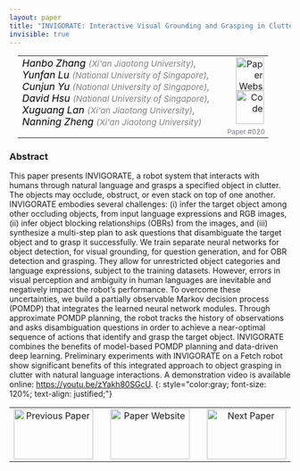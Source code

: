 ```yaml
---
layout: paper
title: "INVIGORATE: Interactive Visual Grounding and Grasping in Clutter"
invisible: true
---
```

<table width = "95%" style="padding-left: 15px; margin-left: auto; margin-right: 10px;">
<tr><td style = "vertical-align: top; padding-right: 25px;" rowspan="2">
<span style="color:black; font-size: 110%;"><i>
Hanbo Zhang <span style="color:gray; font-size: 85%">(Xi'an Jiaotong University)</span><span style="color:gray; font-size: 100%">,</span><br>  Yunfan Lu <span style="color:gray; font-size: 85%">(National University of Singapore)</span><span style="color:gray; font-size: 100%">,</span><br>  Cunjun Yu <span style="color:gray; font-size: 85%">(National University of Singapore)</span><span style="color:gray; font-size: 100%">,</span><br>  David Hsu <span style="color:gray; font-size: 85%">(National University of Singapore)</span><span style="color:gray; font-size: 100%">,</span><br>  Xuguang Lan <span style="color:gray; font-size: 85%">(Xi'an Jiaotong University)</span><span style="color:gray; font-size: 100%">,</span><br>  Nanning Zheng <span style="color:gray; font-size: 85%">(Xi'an Jiaotong University)</span>
</i></span>
</td>
<td style="text-align: right;"><a href="http://www.roboticsproceedings.org/rss17/p020.pdf"><img src="{{ site.baseurl }}/images/paper_link.png" alt="Paper Website" width = "50"  height = "60"/></a><br>  <a href="https://youtu.be/zYakh80SGcU"><img src="{{ site.baseurl }}/images/video_link.png" alt="Code" width = "50"  height = "60"/></a><br>   </td>
</tr>
<tr>
<td style="color:#777789; text-align:right; font-size: 75%; margin-right:10px;">Paper&nbsp;#020</td>
</tr>
</table>


### Abstract
This paper presents INVIGORATE, a robot system that interacts with humans through natural language and grasps a specified object in clutter. The objects may occlude, obstruct, or even stack on top of one another. INVIGORATE embodies several challenges: (i) infer the target object among other occluding objects, from input language expressions and RGB images, (ii) infer object blocking relationships (OBRs) from the images, and (iii) synthesize a multi-step plan to ask questions that disambiguate the target object and to grasp it successfully. We train separate neural networks for object detection, for visual grounding, for question generation, and for OBR detection and grasping. They allow for unrestricted object categories and language expressions, subject to the training datasets. However, errors in visual perception and ambiguity in human languages are inevitable and negatively impact the robot’s performance. To overcome these uncertainties, we build a partially observable Markov decision process (POMDP) that integrates the learned neural network modules. Through approximate POMDP planning, the robot tracks the history of observations and asks disambiguation questions in order to achieve a near-optimal sequence of actions that identify and grasp the target object. INVIGORATE combines the benefits of model-based POMDP planning and data-driven deep learning. Preliminary experiments with INVIGORATE on a Fetch robot show significant benefits of this integrated approach to object grasping in clutter with natural language interactions. A demonstration video is available online: <a href="https://youtu.be/zYakh80SGcU">https://youtu.be/zYakh80SGcU</a>.
{: style="color:gray; font-size: 120%; text-align: justified;"}



<table width="100%">
 <tr>
    <td style="width: 30%; text-align: center;"><a href="{{ site.baseurl }}/program/papers/019/">
<img src="{{ site.baseurl }}/images/previous_icon.png"
       alt="Previous Paper" width = "142"  height = "90"/> 
</a> </td>
<td style="text-align: center;"><a href="{{ site.baseurl }}/program/papers">
<img src="{{ site.baseurl }}/images/overview_icon.png"
       alt="Paper Website" width = "142"  height = "90"/> 
</a> </td>
    <td style="width: 30%; text-align: center;"><a href="{{ site.baseurl }}/program/papers/021/">
    <img src="{{ site.baseurl }}/images/next_icon.png"
        alt="Next Paper" width = "142"  height = "90"/>
    </a></td>
</tr>
</table>